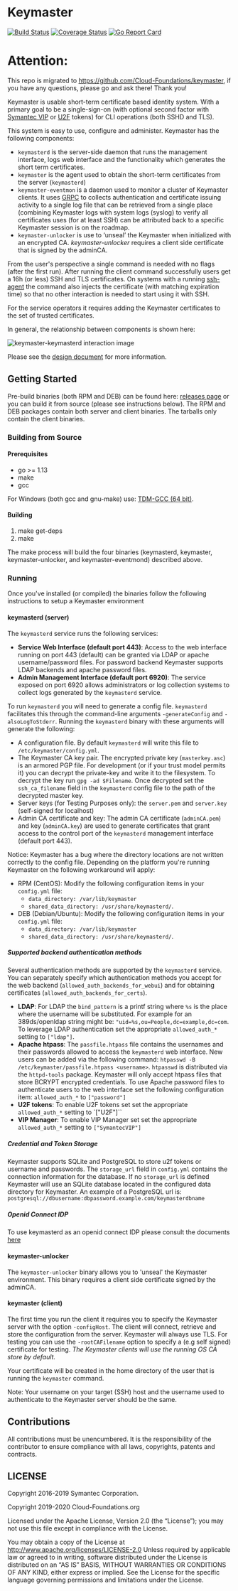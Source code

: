 # Keymaster
[![Build Status](https://travis-ci.org/Cloud-Foundations/keymaster.svg?branch=master)](https://travis-ci.org/Cloud-Foundations/keymaster)
[![Coverage Status](https://coveralls.io/repos/github/Cloud-Foundations/keymaster/badge.svg?branch=master)](https://coveralls.io/github/Cloud-Foundations/keymaster?branch=master)
[![Go Report Card](https://goreportcard.com/badge/github.com/Cloud-Foundations/keymaster)](https://goreportcard.com/report/github.com/Cloud-Foundations/keymaster)

# Attention: 
This repo is migrated to https://github.com/Cloud-Foundations/keymaster, if you have any questions, please go and ask there! Thank you!

Keymaster is usable short-term certificate based identity system. With a primary goal to be a single-sign-on (with optional second factor with [Symantec VIP](https://vip.symantec.com/) or [U2F](https://fidoalliance.org/specifications/overview/) tokens) for CLI operations (both SSHD and TLS).

This system is easy to use, configure and administer.
Keymaster has the following components:
* `keymasterd` is the server-side daemon that runs the management interface, logs web interface and the functionality which generates the short term certificates.
* `keymaster` is the agent used to obtain the short-term certificates from the server (`keymasterd`)
* `keymaster-eventmon` is a daemon used to monitor a cluster of Keymaster clients. It uses [GRPC](https://grpc.io/) to collects authentication and certificate issuing activity to a single log file that can be retrieved from a single place (combining Keymaster logs with system logs (syslog) to verify all certificates uses (for at least SSH) can be attributed back to a specific Keymaster session is on the roadmap.
* `keymaster-unlocker` is use to ‘unseal’ the Keymaster when initialized with an encrypted CA. *keymaster-unlocker* requires a client side certificate that is signed by the adminCA.

From the user's perspective a single command is needed with no flags (after the first run). After running the client command successfully users get a 16h (or less) SSH and TLS certificates. On systems with a running [ssh-agent](https://en.wikipedia.org/wiki/Ssh-agent) the command also injects the certificate (with matching expiration time) so that no other interaction is needed to start using it with SSH.

For the service operators it requires adding the Keymaster certificates to the set of trusted certificates.

In general, the relationship between components is shown here:

![keymaster-keymasterd interaction image](docs/website/overview.png)

Please see the
[design document](docs/website/DesignDoc.md) for more information.

## Getting Started
Pre-build binaries (both RPM and DEB) can be found here: [releases page](https://github.com/Cloud-Foundations/keymaster/releases) or you can build it from source (please see instructions below). The RPM and DEB packages contain both server and client binaries. The tarballs only contain the client binaries.

### Building from Source

#### Prerequisites
* go >= 1.13
* make
* gcc

For Windows (both gcc and gnu-make) use: [TDM-GCC (64 bit)](https://sourceforge.net/projects/tdm-gcc/).

#### Building
1. make get-deps
2. make

The make process will build the four binaries (keymasterd, keymaster, keymaster-unlocker, and keymaster-eventmond) described above.

### Running
Once you've installed (or compiled) the binaries follow the following instructions to setup a Keymaster environment

#### keymasterd (server)
The `keymasterd` service runs the following services:
* **Service Web Interface (default port 443)**: Access to the web interface running on port 443 (default) can be granted via LDAP or apache username/password files. For password backend Keymaster supports LDAP backends and apache password files.
* **Admin Management Interface (default port 6920)**: The service exposed on port 6920 allows administrators or log collection systems to collect logs generated by the `keymasterd` service.

To run `keymasterd` you will need to generate a config file. `keymasterd` facilitates this through the command-line arguments `-generateConfig` and `-alsoLogToStderr`. Running the `keymasterd` binary with these arguments will generate the following:
* A configuration file. By default `keymasterd` will write this file to `/etc/keymaster/config.yml`.
* The Keymaster CA key pair. The encrypted private key  (`masterkey.asc`) is an armored PGP file. For development (or if your trust model permits it) you can decrypt the private-key and write it to the filesystem. To decrypt the key run `gpg -ad $Filename`. Once decrypted set the `ssh_ca_filename` field in the `keymasterd` config file to the path of the decrypted master key.
* Server keys (for Testing Purposes only): the `server.pem` and `server.key` (self-signed for localhost)
* Admin CA certificate and key: The admin CA certificate (`adminCA.pem`) and key (`adminCA.key`) are used to generate certificates that grant access to the control port of the `keymasterd` management interface (default port 443).

Notice: Keymaster has a bug where the directory locations are not written correctly to the config file. Depending on the platform you're running Keymaster on the following workaround will apply:
* RPM (CentOS): Modify the following configuration items in your `config.yml` file:
    * `data_directory: /var/lib/keymaster `
    * `shared_data_directory: /usr/share/keymasterd/`.
* DEB (Debian/Ubuntu): Modify the following configuration items in your `config.yml` file:
    * `data_directory: /var/lib/keymaster `
    * `shared_data_directory: /usr/share/keymasterd/`.

##### Supported backend authentication methods
Several authentication methods are supported by the `keymasterd` service. You can separately specify which authentication methods you accept for the web backend (`allowed_auth_backends_for_webui`) and for obtaining certificates (`allowed_auth_backends_for_certs`).
* **LDAP**: For LDAP the `bind_pattern` is a printf string where `%s` is the place where the username will be substituted. For example for an 389ds/openldap string might be: `"uid=%s,ou=People,dc=example,dc=com`. To leverage LDAP authentication set the appropriate `allowed_auth_*` setting to `["ldap"]`.
* **Apache htpass**: The `passfile.htpass` file contains the usernames and their passwords allowed to access the `keymasterd` web interface. New users can be added via the following command: `htpasswd -B /etc/keymaster/passfile.htpass <username>`. `htpasswd` is distributed via the `httpd-tools` package. Keymaster will only accept htpass files that store BCRYPT encrypted credentials. To use Apache password files to authenticate users to the web interface set the following configuration item: `allowed_auth_*` to `["password"]`
* **U2F tokens**: To enable U2F tokens set set the appropriate `allowed_auth_*` setting to `["U2F"]``
* **VIP Manager**: To enable VIP Manager set set the appropriate `allowed_auth_*` setting to `["SymantecVIP"]`

##### Credential and Token Storage
Keymaster supports SQLite and PostgreSQL to store u2f tokens or username and passwords. The `storage_url` field in `config.yml` contains the connection information for the database. If no `storage_url` is defined Keymaster will use an SQLite database located in the configured data directory for Keymaster. An example of a PostgreSQL url is: `postgresql://dbusername:dbpassword.example.com/keymasterdbname`

##### Openid Connect IDP
To use keymasterd as an openid connect IDP please consult the documents
[here](docs/website/openidc-idp.md)

#### keymaster-unlocker
The `keymaster-unlocker` binary allows you to 'unseal' the Keymaster environment. This binary requires a client side certificate signed by the adminCA.

#### keymaster (client)
The first time you run the client it requires you to specify the Keymaster server with the option `-configHost`. The client will connect, retrieve and store the configuration from the server. Keymaster will always use TLS. For testing you can use the `-rootCAFilename` option to specify a (e.g self signed) certificate for testing. *The Keymaster clients will use the running OS CA store by default.*

Your certificate will be created in the home directory of the user that is running the `keymaster` command.

Note: Your username on your target (SSH) host and the username used to authenticate to the Keymaster server should be the same.

## Contributions

All contributions must be unencumbered. It is the responsibility of
the contributor to ensure compliance with all laws, copyrights,
patents and contracts.

## LICENSE
Copyright 2016-2019 Symantec Corporation.

Copyright 2019-2020 Cloud-Foundations.org

Licensed under the Apache License, Version 2.0 (the “License”); you
may not use this file except in compliance with the License.

You may obtain a copy of the License at
http://www.apache.org/licenses/LICENSE-2.0 Unless required by
applicable law or agreed to in writing, software distributed under the
License is distributed on an “AS IS” BASIS, WITHOUT WARRANTIES OR
CONDITIONS OF ANY KIND, either express or implied. See the License for
the specific language governing permissions and limitations under the
License.
